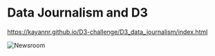 # Data Journalism and D3
 https://kayannr.github.io/D3-challenge/D3_data_journalism/index.html
 
 
 ![Newsroom](https://media.giphy.com/media/v2xIous7mnEYg/giphy.gif)
